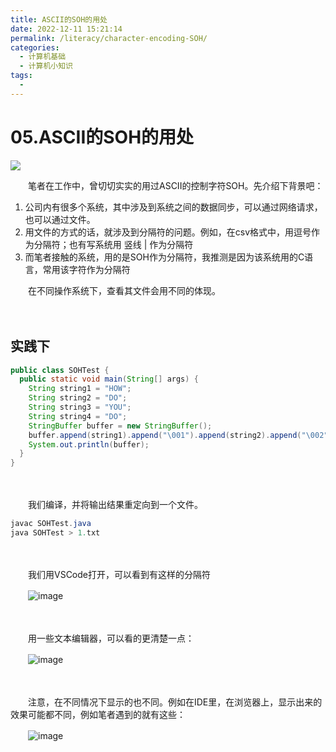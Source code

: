 ```yaml
---
title: ASCII的SOH的用处
date: 2022-12-11 15:21:14
permalink: /literacy/character-encoding-SOH/
categories:
  - 计算机基础
  - 计算机小知识
tags:
  - 
---
```

# 05.ASCII的SOH的用处


![](https://image.peterjxl.com//blog/4.2b.png)

　　笔者在工作中，曾切切实实的用过ASCII的控制字符SOH。先介绍下背景吧：

1. 公司内有很多个系统，其中涉及到系统之间的数据同步，可以通过网络请求，也可以通过文件。
2. 用文件的方式的话，就涉及到分隔符的问题。例如，在csv格式中，用逗号作为分隔符；也有写系统用 竖线 |   作为分隔符
3. 而笔者接触的系统，用的是SOH作为分隔符，我推测是因为该系统用的C语言，常用该字符作为分隔符

　　在不同操作系统下，查看其文件会用不同的体现。

　　‍
<!-- more -->
## 实践下

```java
public class SOHTest {
  public static void main(String[] args) {
    String string1 = "HOW";
    String string2 = "DO";
    String string3 = "YOU";
    String string4 = "DO";
    StringBuffer buffer = new StringBuffer();
    buffer.append(string1).append("\001").append(string2).append("\002").append(string3).append("\003").append(string4);
    System.out.println(buffer);
  }
}
```

　　​

　　我们编译，并将输出结果重定向到一个文件。

```java
javac SOHTest.java
java SOHTest > 1.txt
```

　　‍

　　我们用VSCode打开，可以看到有这样的分隔符

　　​![image](https://image.peterjxl.com/blog/image-20221211111655-w7l1h7a.png)​

　　‍

　　用一些文本编辑器，可以看的更清楚一点：

　　​![image](https://image.peterjxl.com/blog/image-20221211112656-40i5mol.png)​

　　‍

　　注意，在不同情况下显示的也不同。例如在IDE里，在浏览器上，显示出来的效果可能都不同，例如笔者遇到的就有这些：

　　​![image](https://image.peterjxl.com/blog/image-20221211112913-3d3vg07.png)​

　　‍
